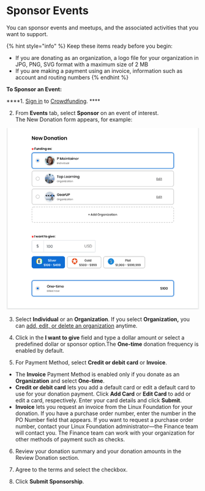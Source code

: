 # Sponsor Events

You can sponsor events and meetups, and the associated activities that you want to support.

{% hint style="info" %}
Keep these items ready before you begin:

* If you are donating as an organization, a logo file for your organization in JPG, PNG, SVG format with a maximum size of 2 MB
* If you are making a payment using an invoice, information such as account and routing numbers
{% endhint %}

**To Sponsor an Event:**

 ****1. [Sign in](../../sso/sign-in/) to [Crowdfunding](https://funding.communitybridge.org/). ****

2. From **Events** tab, select **Sponsor** on an event of interest.   
The New Donation form appears, for example:           
                                                                                                                                                                                                
![](../../.gitbook/assets/7418588.png)

3. Select **Individual** or an **Organization**. If you select **Organization,** you can [add, edit, or delete an organization](donate-as-a-sponsor/add-edit-or-delete-an-organization.md) anytime.

4. Click in the **I want to give** field and type a dollar amount or select a predefined dollar or sponsor option.The **One-time** donation frequency is enabled by default.

5. For Payment Method, select **Credit or debit card** or **Invoice**.

* The **Invoice** Payment Method is enabled only if you donate as an **Organization** and select **One-time**.
* **Credit or debit card** lets you add a default card or edit a default card to use for your donation payment. Click **Add Card** or **Edit Card** to add or edit a card, respectively. Enter your card details and click **Submit**.
* **Invoice** lets you request an invoice from the Linux Foundation for your donation.  If you have a purchase order number, enter the number in the PO Number field that appears. If you want to request a purchase order number, contact your Linux Foundation administrator—the Finance team will contact you. The Finance team can work with your organization for other methods of payment such as checks.

6. Review your donation summary and your donation amounts in the Review Donation section.

7. Agree to the terms and select the checkbox.

8. Click **Submit Sponsorship**. 

